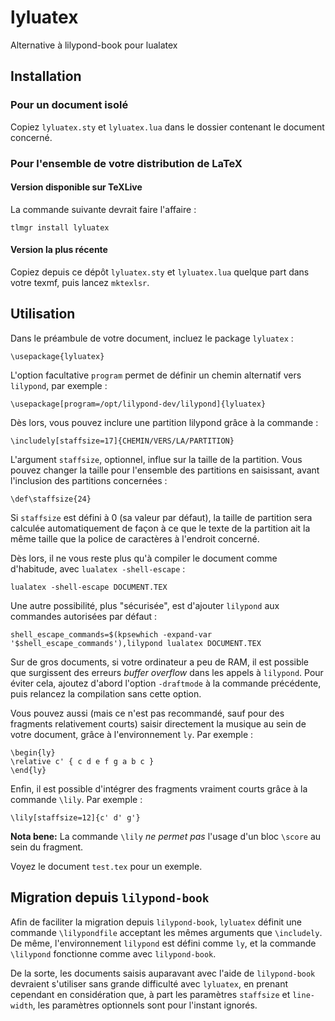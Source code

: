 # lyluatex

Alternative à lilypond-book pour lualatex

## Installation

### Pour un document isolé

Copiez `lyluatex.sty` et `lyluatex.lua` dans le dossier contenant le document concerné.

### Pour l'ensemble de votre distribution de LaTeX

#### Version disponible sur TeXLive

La commande suivante devrait faire l'affaire :

    tlmgr install lyluatex

#### Version la plus récente

Copiez depuis ce dépôt `lyluatex.sty` et `lyluatex.lua` quelque part dans votre
texmf, puis lancez `mktexlsr`.

## Utilisation

Dans le préambule de votre document, incluez le package `lyluatex` :

    \usepackage{lyluatex}

L'option facultative `program` permet de définir un chemin alternatif vers
`lilypond`, par exemple :

    \usepackage[program=/opt/lilypond-dev/lilypond]{lyluatex}

Dès lors, vous pouvez inclure une partition lilypond grâce à la commande :

    \includely[staffsize=17]{CHEMIN/VERS/LA/PARTITION}

L'argument `staffsize`, optionnel, influe sur la taille de la partition. Vous
pouvez changer la taille pour l'ensemble des partitions en saisissant, avant
l'inclusion des partitions concernées :

    \def\staffsize{24}

Si `staffsize` est défini à 0 (sa valeur par défaut), la taille de partition
sera calculée automatiquement de façon à ce que le texte de la partition ait la
même taille que la police de caractères à l'endroit concerné.

Dès lors, il ne vous reste plus qu'à compiler le document comme d'habitude, avec
`lualatex -shell-escape` :

    lualatex -shell-escape DOCUMENT.TEX

Une autre possibilité, plus "sécurisée", est d'ajouter `lilypond` aux commandes
autorisées par défaut :

    shell_escape_commands=$(kpsewhich -expand-var '$shell_escape_commands'),lilypond lualatex DOCUMENT.TEX

Sur de gros documents, si votre ordinateur a peu de RAM, il est possible que
surgissent des erreurs *buffer overflow* dans les appels à `lilypond`. Pour
éviter cela, ajoutez d'abord l'option `-draftmode` à la commande précédente,
puis relancez la compilation sans cette option.

Vous pouvez aussi (mais ce n'est pas recommandé, sauf pour des fragments
relativement courts) saisir directement la musique au sein de votre document, grâce
à l'environnement `ly`. Par exemple :

    \begin{ly}
    \relative c' { c d e f g a b c }
    \end{ly}

Enfin, il est possible d'intégrer des fragments vraiment courts grâce à la
commande `\lily`.
Par exemple :

    \lily[staffsize=12]{c' d' g'}

**Nota bene:** La commande `\lily` *ne permet pas* l'usage d'un bloc `\score`
au sein du fragment.

Voyez le document `test.tex` pour un exemple.

## Migration depuis `lilypond-book`

Afin de faciliter la migration depuis `lilypond-book`, `lyluatex` définit une
commande `\lilypondfile` acceptant les mêmes arguments que `\includely`. De
même, l'environnement `lilypond` est défini comme `ly`, et la commande
`\lilypond` fonctionne comme avec `lilypond-book`.

De la sorte, les documents saisis auparavant avec l'aide de `lilypond-book`
devraient s'utiliser sans grande difficulté avec `lyluatex`, en prenant
cependant en considération que, à part les paramètres `staffsize` et
`line-width`, les paramètres optionnels sont pour l'instant ignorés.
